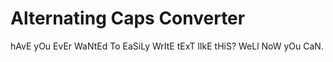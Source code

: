 # Alternating Caps Converter

hAvE yOu EvEr WaNtEd To EaSiLy WrItE tExT lIkE tHiS? WeLl NoW yOu CaN.
